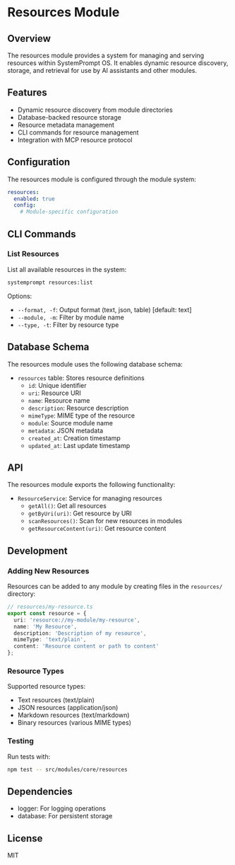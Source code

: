 # Resources Module

## Overview

The resources module provides a system for managing and serving resources within SystemPrompt OS. It enables dynamic resource discovery, storage, and retrieval for use by AI assistants and other modules.

## Features

- Dynamic resource discovery from module directories
- Database-backed resource storage
- Resource metadata management
- CLI commands for resource management
- Integration with MCP resource protocol

## Configuration

The resources module is configured through the module system:

```yaml
resources:
  enabled: true
  config:
    # Module-specific configuration
```

## CLI Commands

### List Resources

List all available resources in the system:

```bash
systemprompt resources:list
```

Options:
- `--format, -f`: Output format (text, json, table) [default: text]
- `--module, -m`: Filter by module name
- `--type, -t`: Filter by resource type

## Database Schema

The resources module uses the following database schema:

- `resources` table: Stores resource definitions
  - `id`: Unique identifier
  - `uri`: Resource URI
  - `name`: Resource name
  - `description`: Resource description
  - `mimeType`: MIME type of the resource
  - `module`: Source module name
  - `metadata`: JSON metadata
  - `created_at`: Creation timestamp
  - `updated_at`: Last update timestamp

## API

The resources module exports the following functionality:

- `ResourceService`: Service for managing resources
  - `getAll()`: Get all resources
  - `getByUri(uri)`: Get resource by URI
  - `scanResources()`: Scan for new resources in modules
  - `getResourceContent(uri)`: Get resource content

## Development

### Adding New Resources

Resources can be added to any module by creating files in the `resources/` directory:

```typescript
// resources/my-resource.ts
export const resource = {
  uri: 'resource://my-module/my-resource',
  name: 'My Resource',
  description: 'Description of my resource',
  mimeType: 'text/plain',
  content: 'Resource content or path to content'
};
```

### Resource Types

Supported resource types:
- Text resources (text/plain)
- JSON resources (application/json)
- Markdown resources (text/markdown)
- Binary resources (various MIME types)

### Testing

Run tests with:

```bash
npm test -- src/modules/core/resources
```

## Dependencies

- logger: For logging operations
- database: For persistent storage

## License

MIT
